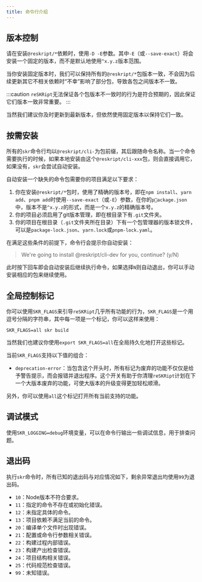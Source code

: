 ```yaml
---
title: 命令行介绍
---
```


## 版本控制

请在安装`@reskript/*`依赖时，使用`-D -E`参数。其中`-E`（或`--save-exact`）将会安装一个固定的版本，而不是默认地使用`^x.y.z`版本范围。

当你安装固定版本时，我们可以保持所有的`@reskript/*`包版本一致，不会因为后续更新其它不相关依赖时“不幸”影响了部分包，导致各包之间版本不一致。

:::caution
`reSKRipt`无法保证各个包版本不一致时的行为是符合预期的，因此保证它们版本一致非常重要。
:::

当然我们建议你及时更新到最新版本，但依然使用固定版本以保持它们一致。

## 按需安装

所有的`skr`命令行均以`@reskript/cli-`为包前缀，其后跟随命令名称。当一个命令需要执行的时候，如果本地安装由这个`@reskript/cli-xxx`包，则会直接调用它，如果没有，`skr`会尝试自动安装。

自动安装一个缺失的命令包需要你的项目满足以下要求：

1. 你在安装`@reskript/*`包时，使用了精确的版本号，即在`npm install`、`yarn add`、`pnpm add`时使用`--save-exact`（或`-E`）参数，在你的`package.json`中，版本不是`^x.y.z`的形式，而是一个`x.y.z`的精确版本号。
2. 你的项目必须启用了git版本管理，即在根目录下有`.git`文件夹。
3. 你的项目在根目录（`.git`文件夹所在目录）下有一个包管理器的版本锁文件，可以是`package-lock.json`、`yarn.lock`或`pnpm-lock.yaml`。

在满足这些条件的前提下，命令行会提示你自动安装：

> We're going to install @reskript/cli-dev for you, continue? (y/N)

此时按下回车即会自动安装后继续执行命令，如果选择`N`则自动退出，你可以手动安装相应的包来继续使用。

## 全局控制标记

你可以使用`SKR_FLAGS`来引导`reSKRipt`几乎所有功能的行为，`SKR_FLAGS`是一个用逗号分隔的字符串，其中每一项是一个标记，你可以这样来使用：

```shell
SKR_FLAGS=all skr build
```

当然我们也建议你使用`export SKR_FLAGS=all`在全局持久化地打开这些标记。

当前`SKR_FLAGS`支持以下值的组合：

- `deprecation-error`：当包含这个开头时，所有标记为废弃的功能不仅仅是给予警告提示，而会报错并退出程序。这个开关有助于你清理`reSKRipt`计划在下一个大版本废弃的功能，可使大版本的升级变得更加轻松顺滑。

另外，你可以使用`all`这个标记打开所有当前支持的功能。

## 调试模式

使用`SKR_LOGGING=debug`环境变量，可以在命令行输出一些调试信息，用于排查问题。

## 退出码

执行`skr`命令时，所有已知的退出码与对应情况如下，剩余异常退出均使用`99`为退出码。

- `10`：Node版本不符合要求。
- `11`：指定的命令不存在或初始化错误。
- `12`：未指定具体的命令。
- `13`：项目依赖不满足当前的命令。
- `20`：编译单个文件时出现错误。
- `21`：配置或命令行参数相关错误。
- `22`：构建过程内部错误。
- `23`：构建产出检查错误。
- `24`：项目结构相关错误。
- `25`：代码规范检查错误。
- `99`：未知错误。
